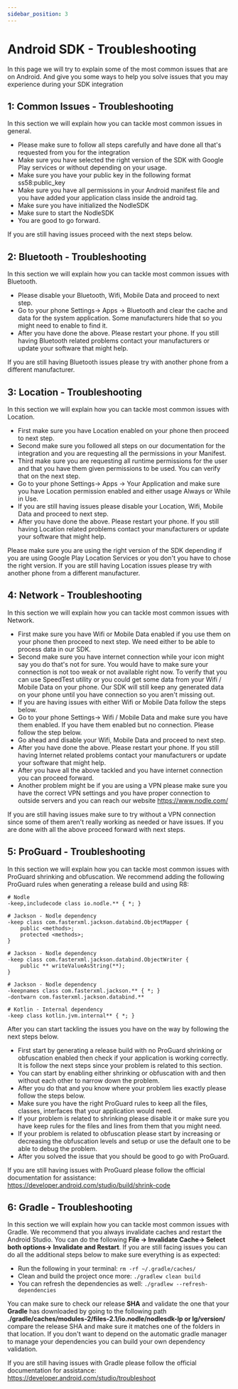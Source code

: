 ```yaml
---
sidebar_position: 3
---
```


# Android SDK - Troubleshooting 
In this page we will try to explain some of the most common issues that are on Android. And give you some ways to help you solve issues that you may experience during your SDK integration

## 1: Common Issues - Troubleshooting
In this section we will explain how you can tackle most common issues in general. 

- Please make sure to follow all steps carefully and have done all that's requested from you for the integration  
- Make sure you have selected the right version of the SDK with Google Play services or without depending on your usage.
- Make sure you have your public key in the following format ss58:public_key 
- Make sure you have all permissions in your Android manifest file and you have added your application class inside the android tag. 
- Make sure you have initialized the NodleSDK 
- Make sure to start the NodleSDK
- You are good to go forward. 

If you are still having issues proceed with the next steps below.

## 2: Bluetooth - Troubleshooting
In this section we will explain how you can tackle most common issues with Bluetooth. 

- Please disable your Bluetooth, Wifi, Mobile Data and proceed to next step. 
- Go to your phone Settings-> Apps -> Bluetooth and clear the cache and data for the system application. Some manufacturers hide that so you might need to enable to find it.
- After you have done the above. Please restart your phone. If you still having Bluetooth related problems contact your manufacturers or update your software that might help.

If you are still having Bluetooth issues please try with another phone from a different manufacturer. 

## 3: Location - Troubleshooting
In this section we will explain how you can tackle most common issues with Location. 

- First make sure you have Location enabled on your phone then proceed to next step. 
- Second make sure you followed all steps on our documentation for the integration and you are requesting all the permissions in your Manifest. 
- Third make sure you are requesting all runtime permissions for the user and that you have them given permissions to be used. You can verify that on the next step. 
- Go to your phone Settings-> Apps -> Your Application and make sure you have Location permission enabled and either usage Always or While in Use.
- If you are still having issues please disable your Location, Wifi, Mobile Data and proceed to next step. 
- After you have done the above. Please restart your phone. If you still having Location related problems contact your manufacturers or update your software that might help. 

Please make sure you are using the right version of the SDK depending if you are using Google Play Location Services or you don't you have to chose the right version. If you are still having Location issues please try with another phone from a different manufacturer. 

## 4: Network - Troubleshooting
In this section we will explain how you can tackle most common issues with Network. 

- First make sure you have Wifi or Mobile Data enabled if you use them on your phone then proceed to next step. We need either to be able to process data in our SDK. 
- Second make sure you have internet connection while your icon might say you do that's not for sure. You would have to make sure your connection is not too weak or not available right now. To verify that you can use SpeedTest utility or you could get some data from your Wifi / Mobile Data on your phone. Our SDK will still keep any generated data on your phone until you have connection so you aren't missing out. 
- If you are having issues with either Wifi or Mobile Data follow the steps below. 
- Go to your phone Settings-> Wifi / Mobile Data and make sure you have them enabled. If you have them enabled but no connection. Please follow the step below.
- Go ahead and disable your Wifi, Mobile Data and proceed to next step. 
- After you have done the above. Please restart your phone. If you still having Internet related problems contact your manufacturers or update your software that might help.
- After you have all the above tackled and you have internet connection you can proceed forward. 
- Another problem might be if you are using a VPN please make sure you have the correct VPN settings and you have proper connection to outside servers and you can reach our website https://www.nodle.com/

If you are still having issues make sure to try without a VPN connection since some of them aren't really working as needed or have issues. If you are done with all the above proceed forward with next steps. 

## 5: ProGuard - Troubleshooting
In this section we will explain how you can tackle most common issues with ProGuard shrinking and obfuscation. We recommend adding the following ProGuard rules when generating a release build and using R8:

```
# Nodle
-keep,includecode class io.nodle.** { *; } 

# Jackson - Nodle dependency
-keep class com.fasterxml.jackson.databind.ObjectMapper {
    public <methods>;
    protected <methods>;
}

# Jackson - Nodle dependency
-keep class com.fasterxml.jackson.databind.ObjectWriter {
    public ** writeValueAsString(**);
}

# Jackson - Nodle dependency
-keepnames class com.fasterxml.jackson.** { *; }
-dontwarn com.fasterxml.jackson.databind.**

# Kotlin - Internal dependency
-keep class kotlin.jvm.internal** { *; }
```

After you can start tackling the issues you have on the way by following the next steps below.

- First start by generating a release build with no ProGuard shrinking or obfuscation enabled then check if your application is working correctly. It is follow the next steps since your problem is related to this section. 
- You can start by enabling either shrinking or obfuscation with and then without each other to narrow down the problem.
- After you do that and you know where your problem lies exactly please follow the steps below.
- Make sure you have the right ProGuard rules to keep all the files, classes, interfaces that your application would need. 
- If your problem is related to shrinking please disable it or make sure you have keep rules for the files and lines from them that you might need.
- If your problem is related to obfuscation please start by increasing or decreasing the obfuscation levels and setup or use the default one to be able to debug the problem.
- After you solved the issue that you should be good to go with ProGuard. 

If you are still having issues with ProGuard please follow the official documentation for assistance: https://developer.android.com/studio/build/shrink-code

## 6: Gradle - Troubleshooting
In this section we will explain how you can tackle most common issues with Gradle. We recommend that you always invalidate caches and restart the Android Studio. You can do the following **File -> Invalidate Cache-> Select both options-> Invalidate and Restart**. If you are still facing issues you can do all the additional steps below to make sure everything is as expected:
- Run the following in your terminal: ```rm -rf ~/.gradle/caches/```
- Clean and build the project once more: ```./gradlew clean build```
- You can refresh the dependencies as well: ```./gradlew --refresh-dependencies```

You can make sure to check our release **SHA** and validate the one that your **Gradle** has downloaded by going to the following path **./gradle/caches/modules-2/files-2.1/io.nodle/nodlesdk-lp or lg/version/** compare the release SHA and make sure it matches one of the folders in that location. If you don't want to depend on the automatic gradle manager to manage your dependencies you can build your own dependency validation.

If you are still having issues with Gradle please follow the official documentation for assistance: https://developer.android.com/studio/troubleshoot
